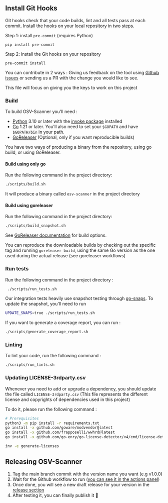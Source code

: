 ## Install Git Hooks

Git hooks check that your code builds, lint and all tests pass at each commit.
Install the hooks on your local repository in two steps.

Step 1: install `pre-commit` (requires Python)

```shell
pip install pre-commit
```

Step 2: install the Git hooks on your repository

```shell
pre-commit install
```

You can contribute in 2 ways : Giving us feedback on the tool using [Github issues](https://github.com/DataDog/datadog-sbom-generator/issues) or sending us a PR with the change you would like to see.

This file will focus on giving you the keys to work on this project

### Build

To build OSV-Scanner you'll need :

- [Python]() 3.10 or later with the [invoke package](https://www.pyinvoke.org/installing.html) installed
- [Go](https://golang.org/doc/install) 1.21 or later. You'll also need to set your `$GOPATH` and have `$GOPATH/bin` in your path.
- [GoReleaser](https://goreleaser.com/) (Optional, only if you want reproducible builds)

You have two ways of producing a binary from the repository, using go build, or using GoReleaser.

#### Build using only go

Run the following command in the project directory:

```bash
./scripts/build.sh
```

It will produce a binary called `osv-scanner` in the project directory

#### Build using goreleaser

Run the following command in the project directory:

```bash
./scripts/build_snapshot.sh
```

See [GoReleaser documentation](https://goreleaser.com/cmd/goreleaser_build/) for build options.

You can reproduce the downloadable builds by checking out the specific tag and running `goreleaser build`, using the same Go version as the one used during the actual release (see goreleaser workflows)

### Run tests

Run the following command in the project directory :

```bash
 ./scripts/run_tests.sh
```

Our integration tests heavily use snapshot testing through [go-snaps](https://github.com/gkampitakis/go-snaps).
To update the snapshot, you'll need to run

```bash
UPDATE_SNAPS=true ./scripts/run_tests.sh
```

If you want to generate a coverage report, you can run :

```bash
./scripts/generate_coverage_report.sh
```

### Linting

To lint your code, run the following command :

```bash
./scripts/run_lints.sh
```

### Updating LICENSE-3rdparty.csv

Whenever you need to add or upgrade a dependency, you should update the file called `LICENSE-3rdparty.csv`
(This file represents the different license and copyrights of dependencies used in this project)

To do it, please run the following command :

```bash
# Prerequisites
python3 -m pip install -r requirements.txt
go install -x github.com/goware/modvendor@latest
go install -x github.com/frapposelli/wwhrd@latest
go install -x github.com/go-enry/go-license-detector/v4/cmd/license-detector@latest

inv -e generate-licenses
```

## Releasing OSV-Scanner

1. Tag the main branch commit with the version name you want (e.g v1.0.0)
2. Wait for the Github workflow to run ([you can see it in the actions panel](https://github.com/DataDog/datadog-sbom-generator/actions/workflows/goreleaser.yml))
3. Once done, you will see a new draft release for your version in the [release section](https://github.com/DataDog/datadog-sbom-generator/releases)
4. After testing it, you can finally publish it 🎉
